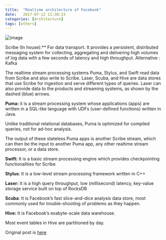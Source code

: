 ```yaml
---
title:  "Realtime architecture of Facebook"
date:   2017-07-12 11:30:23
categories: [Architecture]
tags: [others]
---
```

![image](http://78.media.tumblr.com/6c137a2cd0011fc190019e869dfd712d/tumblr_inline_oa7oikev7o1uq2h70_540.png)

Scribe (In house):** For data transport. It provides a persistent, distributed messaging system for collecting, aggregating and delivering high volumes of log data with a few seconds of latency and high throughput. Alternative : Kafka

The realtime stream processing systems Puma, Stylus, and Swift read data from Scribe and also write to Scribe. Laser, Scuba, and Hive are data stores that use Scribe for ingestion and serve different types of queries. Laser can also provide data to the products and streaming systems, as shown by the dashed (blue) arrows. 

**Puma:** it is a stream processing system whose applications (apps) are written in a SQL-like language with UDFs (user-defined functions) written in Java.

Unlike traditional relational databases, Puma is optimized for compiled queries, not for ad-hoc analysis.

The output of these stateless Puma apps is another Scribe stream, which can then be the input to another Puma app, any other realtime stream processor, or a data store.

**Swift:** It is a basic stream processing engine which provides checkpointing functionalities for Scribe

**Stylus**: It is a low-level stream processing framework written in C++

**Laser:** It is a high query throughput, low (millisecond) latency, key-value storage service built on top of RocksDB

**Scuba**: It is Facebook’s fast slice-and-dice analysis data store, most commonly used for trouble-shooting of problems as they happen.

**Hive:** It is Facebook’s exabyte-scale data warehouse.

Most event tables in Hive are partitioned by day.

Original post is [here](http://t.umblr.com/redirect?z=http%3A%2F%2Fmuratbuffalo.blogspot.in%2F2016%2F07%2Frealtime-data-processing-at-facebook.html&t=MDAzYmExNTk2MTU3ODM3MmRiNDA4OTYzZDA1NGVmMDMxMGJhZWMxYSxQMFRJSkpTbQ%3D%3D&b=t%3AWHEoVRTNb2bin3CIZh4A_w&p=http%3A%2F%2Fmini.iamjrp.com%2Fpost%2F147297010511%2Freal-time-processing-architecture-facebook&m=0)

